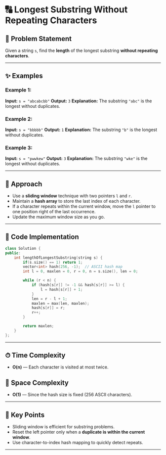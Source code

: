 
# 🔠 Longest Substring Without Repeating Characters

## 📝 Problem Statement

Given a string `s`, find the **length** of the longest substring **without repeating characters**.

---

## ✨ Examples

### Example 1:

**Input:** `s = "abcabcbb"`
**Output:** `3`
**Explanation:** The substring `"abc"` is the longest without duplicates.

### Example 2:

**Input:** `s = "bbbbb"`
**Output:** `1`
**Explanation:** The substring `"b"` is the longest without duplicates.

### Example 3:

**Input:** `s = "pwwkew"`
**Output:** `3`
**Explanation:** The substring `"wke"` is the longest without duplicates.

---

## 🚀 Approach

* Use a **sliding window** technique with two pointers `l` and `r`.
* Maintain a **hash array** to store the last index of each character.
* If a character repeats within the current window, move the `l` pointer to one position right of the last occurrence.
* Update the maximum window size as you go.

---

## 🔢 Code Implementation

```cpp
class Solution {
public:
    int lengthOfLongestSubstring(string s) {
        if(s.size() == 1) return 1;
        vector<int> hash(256, -1);  // ASCII hash map
        int l = 0, maxlen = 0, r = 0, n = s.size(), len = 0;

        while (r < n) {
            if (hash[s[r]] != -1 && hash[s[r]] >= l) {
                l = hash[s[r]] + 1;
            }
            len = r - l + 1;
            maxlen = max(len, maxlen);
            hash[s[r]] = r;
            r++;
        }

        return maxlen;
    }
};
```

---

## ⏱ Time Complexity

* **O(n)** — Each character is visited at most twice.

## 💾 Space Complexity

* **O(1)** — Since the hash size is fixed (256 ASCII characters).

---

## 🌟 Key Points

* Sliding window is efficient for substring problems.
* Reset the left pointer only when a **duplicate is within the current window**.
* Use character-to-index hash mapping to quickly detect repeats.

---
